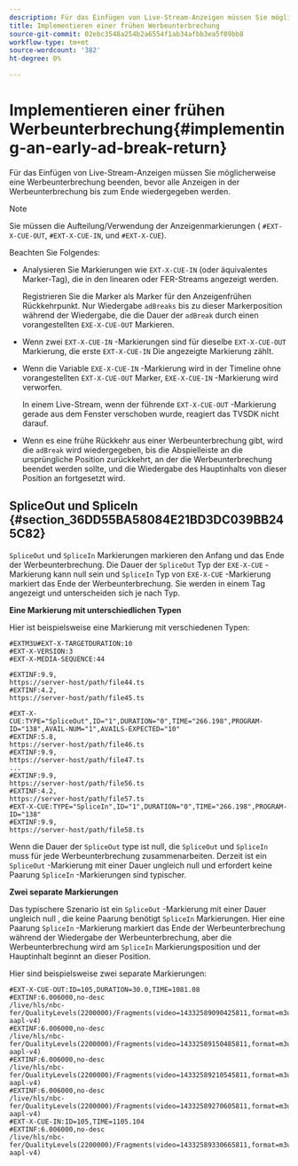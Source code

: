 ```yaml
---
description: Für das Einfügen von Live-Stream-Anzeigen müssen Sie möglicherweise eine Werbeunterbrechung beenden, bevor alle Anzeigen in der Werbeunterbrechung bis zum Ende wiedergegeben werden.
title: Implementieren einer frühen Werbeunterbrechung
source-git-commit: 02ebc3548a254b2a6554f1ab34afbb3ea5f09bb8
workflow-type: tm+mt
source-wordcount: '382'
ht-degree: 0%

---
```


# Implementieren einer frühen Werbeunterbrechung{#implementing-an-early-ad-break-return}

Für das Einfügen von Live-Stream-Anzeigen müssen Sie möglicherweise eine Werbeunterbrechung beenden, bevor alle Anzeigen in der Werbeunterbrechung bis zum Ende wiedergegeben werden.

>[!NOTE]
>
>Sie müssen die Aufteilung/Verwendung der Anzeigenmarkierungen ( `#EXT-X-CUE-OUT`, `#EXT-X-CUE-IN`, und `#EXT-X-CUE`).

Beachten Sie Folgendes:

* Analysieren Sie Markierungen wie `EXT-X-CUE-IN` (oder äquivalentes Marker-Tag), die in den linearen oder FER-Streams angezeigt werden.

  Registrieren Sie die Marker als Marker für den Anzeigenfrühen Rückkehrpunkt. Nur Wiedergabe `adBreaks` bis zu dieser Markerposition während der Wiedergabe, die die Dauer der `adBreak` durch einen vorangestellten `EXE-X-CUE-OUT` Markieren.

* Wenn zwei `EXT-X-CUE-IN` -Markierungen sind für dieselbe `EXT-X-CUE-OUT` Markierung, die erste `EXT-X-CUE-IN` Die angezeigte Markierung zählt.

* Wenn die Variable `EXE-X-CUE-IN` -Markierung wird in der Timeline ohne vorangestellten `EXT-X-CUE-OUT` Marker, `EXE-X-CUE-IN` -Markierung wird verworfen.

  In einem Live-Stream, wenn der führende `EXT-X-CUE-OUT` -Markierung gerade aus dem Fenster verschoben wurde, reagiert das TVSDK nicht darauf.

* Wenn es eine frühe Rückkehr aus einer Werbeunterbrechung gibt, wird die `adBreak` wird wiedergegeben, bis die Abspielleiste an die ursprüngliche Position zurückkehrt, an der die Werbeunterbrechung beendet werden sollte, und die Wiedergabe des Hauptinhalts von dieser Position an fortgesetzt wird.

## SpliceOut und SpliceIn {#section_36DD55BA58084E21BD3DC039BB245C82}

`SpliceOut` und `SpliceIn` Markierungen markieren den Anfang und das Ende der Werbeunterbrechung. Die Dauer der `SpliceOut` Typ der `EXE-X-CUE` -Markierung kann null sein und `SpliceIn` Typ von `EXE-X-CUE` -Markierung markiert das Ende der Werbeunterbrechung. Sie werden in einem Tag angezeigt und unterscheiden sich je nach Typ.

**Eine Markierung mit unterschiedlichen Typen**

Hier ist beispielsweise eine Markierung mit verschiedenen Typen:

```
#EXTM3U#EXT-X-TARGETDURATION:10
#EXT-X-VERSION:3
#EXT-X-MEDIA-SEQUENCE:44
  
#EXTINF:9.9,
https://server-host/path/file44.ts
#EXTINF:4.2,
https://server-host/path/file45.ts
  
#EXT-X-CUE:TYPE="SpliceOut",ID="1",DURATION="0",TIME="266.198",PROGRAM-ID="138",AVAIL-NUM="1",AVAILS-EXPECTED="10"
#EXTINF:5.8,
https://server-host/path/file46.ts
#EXTINF:9.9,
https://server-host/path/file47.ts
...
#EXTINF:9.9,
https://server-host/path/file56.ts
#EXTINF:4.2,
https://server-host/path/file57.ts
#EXT-X-CUE:TYPE="SpliceIn",ID="1",DURATION="0",TIME="266.198",PROGRAM-ID="138"
#EXTINF:9.9,
https://server-host/path/file58.ts
```

Wenn die Dauer der `SpliceOut` type ist null, die `SpliceOut` und `SpliceIn` muss für jede Werbeunterbrechung zusammenarbeiten. Derzeit ist ein `SpliceOut` -Markierung mit einer Dauer ungleich null und erfordert keine Paarung `SpliceIn` -Markierungen sind typischer.

**Zwei separate Markierungen**

Das typischere Szenario ist ein `SpliceOut` -Markierung mit einer Dauer ungleich null , die keine Paarung benötigt `SpliceIn` Markierungen. Hier eine Paarung `SpliceIn` -Markierung markiert das Ende der Werbeunterbrechung während der Wiedergabe der Werbeunterbrechung, aber die Werbeunterbrechung wird am `SpliceIn` Markierungsposition und der Hauptinhalt beginnt an dieser Position.

Hier sind beispielsweise zwei separate Markierungen:

```
#EXT-X-CUE-OUT:ID=105,DURATION=30.0,TIME=1081.08
#EXTINF:6.006000,no-desc
/live/hls/nbc-fer/QualityLevels(2200000)/Fragments(video=14332589090425811,format=m3u8-aapl-v4)
#EXTINF:6.006000,no-desc
/live/hls/nbc-fer/QualityLevels(2200000)/Fragments(video=14332589150485811,format=m3u8-aapl-v4)
#EXTINF:6.006000,no-desc
/live/hls/nbc-fer/QualityLevels(2200000)/Fragments(video=14332589210545811,format=m3u8-aapl-v4)
#EXTINF:6.006000,no-desc
/live/hls/nbc-fer/QualityLevels(2200000)/Fragments(video=14332589270605811,format=m3u8-aapl-v4)
#EXT-X-CUE-IN:ID=105,TIME=1105.104
#EXTINF:6.006000,no-desc
/live/hls/nbc-fer/QualityLevels(2200000)/Fragments(video=14332589330665811,format=m3u8-aapl-v4)
```
